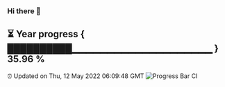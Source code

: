 ### Hi there 👋
⏳ Year progress { ██████████▁▁▁▁▁▁▁▁▁▁▁▁▁▁▁▁▁▁▁▁ } 35.96 %
---
⏰ Updated on Thu, 12 May 2022 06:09:48 GMT
![Progress Bar CI](https://github.com/Moyi321/Moyi321/workflows/Progress%20Bar%20CI/badge.svg)
